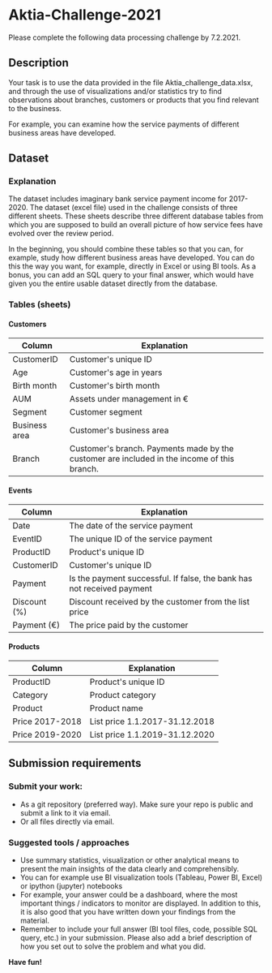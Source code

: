 # Aktia-Challenge-2021

Please complete the following data processing challenge by 7.2.2021.

## Description
Your task is to use the data provided in the file Aktia_challenge_data.xlsx, and through the use of visualizations and/or statistics try to find observations about branches, customers or products that you find relevant to the business.  

For example, you can examine how the service payments of different business areas have developed.

## Dataset
### Explanation
The dataset includes imaginary bank service payment income for 2017-2020. The dataset (excel file) used in the challenge consists of three different sheets. These sheets describe three different database tables from which you are supposed to build an overall picture of how service fees have evolved over the review period.

In the beginning, you should combine these tables so that you can, for example, study how different business areas have developed. You can do this the way you want, for example, directly in Excel or using BI tools. As a bonus, you can add an SQL query to your final answer, which would have given you the entire usable dataset directly from the database.

### Tables (sheets)
#### Customers
Column | Explanation
------------ | -------------
CustomerID | Customer's unique ID
Age | Customer's age in years
Birth month | Customer's birth month
AUM | Assets under management in €
Segment | Customer segment
Business area | Customer's business area
Branch | Customer's branch. Payments made by the customer are included in the income of this branch.

#### Events
Column | Explanation
------------ | -------------
Date | The date of the service payment
EventID |The unique ID of the service payment
ProductID | Product's unique ID
CustomerID | Customer's unique ID
Payment | Is the payment successful. If false, the bank has not received payment
Discount (%) | Discount received by the customer from the list price
Payment (€) | The price paid by the customer

#### Products
Column | Explanation
------------ | -------------
ProductID | Product's unique ID
Category | Product category
Product | Product name
Price 2017-2018 | List price 1.1.2017-31.12.2018
Price 2019-2020 | List price 1.1.2019-31.12.2020

## Submission requirements
### Submit your work:
* As a git repository (preferred way). Make sure your repo is public and submit a link to it via email.
* Or all files directly via email.

### Suggested tools / approaches

* Use summary statistics, visualization or other analytical means to present the main insights of the data clearly and comprehensibly. 
* You can for example use BI visualization tools (Tableau, Power BI, Excel) or ipython (jupyter) notebooks
* For example, your answer could be a dashboard, where the most important things / indicators to monitor are displayed. In addition to this, it is also good that you have written down your findings from the material.
* Remember to include your full answer (BI tool files, code, possible SQL query, etc.) in your submission. Please also add a brief description of how you set out to solve the problem and what you did. 

**Have fun!**
